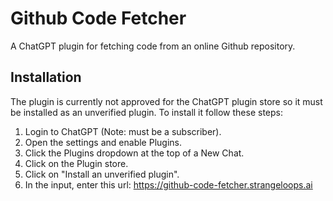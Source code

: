 # Github Code Fetcher

A ChatGPT plugin for fetching code from an online Github repository.

## Installation
The plugin is currently not approved for the ChatGPT plugin store so it must be installed as an unverified plugin. To install it follow these steps:
1. Login to ChatGPT (Note: must be a subscriber).
2. Open the settings and enable Plugins.
3. Click the Plugins dropdown at the top of a New Chat.
4. Click on the Plugin store.
5. Click on "Install an unverified plugin".
6. In the input, enter this url: https://github-code-fetcher.strangeloops.ai
